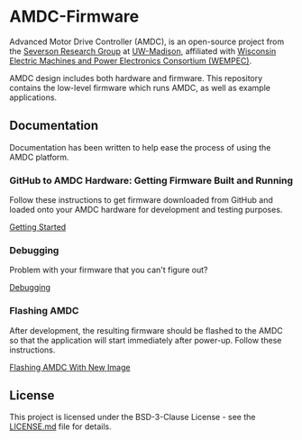 # AMDC-Firmware

Advanced Motor Drive Controller (AMDC), is an open-source project from the [Severson Research Group](https://severson.wempec.wisc.edu/) at [UW-Madison](http://www.engr.wisc.edu/department/electrical-computer-engineering/), affiliated with [Wisconsin Electric Machines and Power Electronics Consortium (WEMPEC)](https://wempec.wisc.edu/).

AMDC design includes both hardware and firmware. This repository contains the low-level firmware which runs AMDC, as well as example applications.

## Documentation

Documentation has been written to help ease the process of using the AMDC platform.

### GitHub to AMDC Hardware: Getting Firmware Built and Running

Follow these instructions to get firmware downloaded from GitHub and loaded onto your AMDC hardware for development and testing purposes.

[Getting Started](docs/Getting-Started.md)

### Debugging

Problem with your firmware that you can't figure out?

[Debugging](docs/Debugging.md)

### Flashing AMDC

After development, the resulting firmware should be flashed to the AMDC so that the application will start immediately after power-up. Follow these instructions.

[Flashing AMDC With New Image](docs/Flashing-AMDC-With-New-Image.md)

## License

This project is licensed under the BSD-3-Clause License - see the [LICENSE.md](LICENSE.md) file for details.
